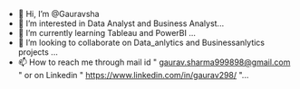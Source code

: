 - 👋 Hi, I’m @Gauravsha
- 👀 I’m interested in Data Analyst and Business Analyst...
- 🌱 I’m currently learning Tableau and PowerBI ...
- 💞️ I’m looking to collaborate on Data_anlytics and Businessanlytics projects ...
- 📫 How to reach me through mail id " gaurav.sharma999898@gmail.com " or on Linkedin " https://www.linkedin.com/in/gaurav298/ "...

<!---
Gauravsha/Gauravsha is a ✨ special ✨ repository because its `README.md` (this file) appears on your GitHub profile.
You can click the Preview link to take a look at your changes.
--->
